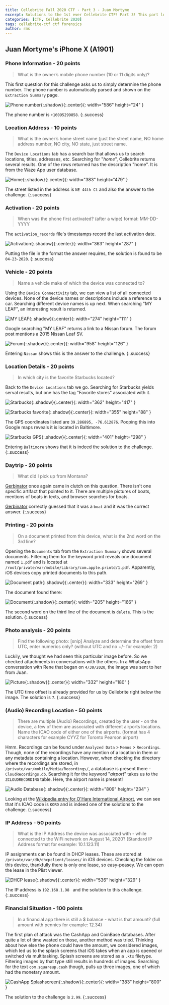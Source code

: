 ```yaml
---
title: Cellebrite Fall 2020 CTF - Part 3 - Juan Mortyme
excerpt: Solutions to the 1st ever Cellebrite CTF! Part 3! This part looks at the solutions to the questions associated with the image of Juan Mortyme's iPhone. 
categories: [CTF, Cellebrite 2020]
tags: cellebrite-ctf ctf forensics
author: rms
---
```


## Juan Mortyme's iPhone X (A1901)

### Phone Information - 20 points

> What is the owner’s mobile phone number (10 or 11 digits only)?

This first question for this challenge asks us to simply determine the phone number. The phone number is automatically parsed and shown on the `Extraction Summary` page.


![Phone number](https://starwarsfan2099.github.io/public/2020-11-18/juan_1.JPG){:.shadow}{:.center}{: width="586" height="24" }


The phone number is `+16095299858`.
{:.success}

### Location Address - 10 points

> What is the owner’s home street name (just the street name, NO home address number, NO city, NO state, just street name.

The `Device Locations` tab has a search bar that allows us to search locations, titles, addresses, etc. Searching for "*home*", Cellebrite returns several results. One of the rows returned has the description "home".  It is from the Waze App user database. 


![Home](https://starwarsfan2099.github.io/public/2020-11-18/juan_2.JPG){:.shadow}{:.center}{: width="383" height="479" }


The street listed in the address is `NE 44th Ct` and also the answer to the challenge.
{:.success}

### Activation - 20 points

> When was the phone first activated? (after a wipe) format: MM-DD-YYYY

The `activation_records` file's timestamps record the last activation date. 


![Activation](https://starwarsfan2099.github.io/public/2020-11-18/juan_3.JPG){:.shadow}{:.center}{: width="363" height="287" }


Putting the file in the format the answer requires, the solution is found to be `04-23-2020`. 
{:.success}

### Vehicle - 20 points

> Name a vehicle make of which the device was connected to?

Using the `Device Connectivity` tab, we can view a list of all connected devices. None of the device names or descriptions include a reference to a car. Searching different device names is up next. When searching "MY LEAF", an interesting result is returned. 


![MY LEAF](https://starwarsfan2099.github.io/public/2020-11-18/juan_4.JPG){:.shadow}{:.center}{: width="274" height="111" }


Google searching "MY LEAF" returns a link to a Nissan forum. The forum post mentions a 2015 Nissan Leaf SV. 


![Forum](https://starwarsfan2099.github.io/public/2020-11-18/juan_5.JPG){:.shadow}{:.center}{: width="958" height="126" }


Entering `Nissan` shows this is the answer to the challenge. 
{:.success}

### Location Details - 20 points

> In which city is the favorite Starbucks located?

Back to the `Device Locations` tab we go. Searching for Starbucks yields serval results, but one has the tag "Favorite stores" associated with it. 


![Starbucks](https://starwarsfan2099.github.io/public/2020-11-18/juan_6.JPG){:.shadow}{:.center}{: width="362" height="417" }



![Starbucks favorite](https://starwarsfan2099.github.io/public/2020-11-18/juan_7.JPG){:.shadow}{:.center}{: width="355" height="88" }


The GPS coordinates listed are `39.286895, -76.612876`. Pooping this into Google maps reveals it is located in Baltimore. 


![Starbucks GPS](https://starwarsfan2099.github.io/public/2020-11-18/juan_8.JPG){:.shadow}{:.center}{: width="401" height="298" }


Entering `Baltimore` shows that it is indeed the solution to the challenge. 
{:.success}

### Daytrip - 20 points

> What did I pick up from Montana?

[Gerbinator](https://github.com/Gerbinator) once again came in clutch on this question. There isn't one specific artifact that pointed to it. There are multiple pictures of boats, mentions of boats in texts, and browser searches for boats. 

[Gerbinator](https://github.com/Gerbinator) correctly guessed that it was a `boat` and it was the correct answer.
{:.success}

### Printing - 20 points

> On a document printed from this device, what is the 2nd word on the 3rd line?

Opening the `Documents` tab from the `Extraction Summary` shows several documents. Filtering them for the keyword print reveals one document named `1.pdf` and is located at `/root/private/var/mobile/Library/com.apple.printd/1.pdf`. Apparently, iOS devices copy printed documents to this path. 


![Document path](https://starwarsfan2099.github.io/public/2020-11-18/juan_9.JPG){:.shadow}{:.center}{: width="333" height="269" }


The document found there:


![Document](https://starwarsfan2099.github.io/public/2020-11-18/juan_10.JPG){:.shadow}{:.center}{: width="205" height="166" }


The second word on the third line of the document is `delete`. This is the solution. 
{:.success}

### Photo analysis - 20 points

> Find the following photo: [snip] Analyze and determine the offset from UTC, enter numerics only? (without UTC and no +/- for example: 2)

Luckily, we thought we had seen this particular image before. So we checked attachments in conversations with the others. In a WhatsApp conversation with Rene that began on `4/30/2020`, the image was sent to her from Juan.  


![Picture](https://starwarsfan2099.github.io/public/2020-11-18/juan_11.JPG){:.shadow}{:.center}{: width="332" height="180" }


The UTC time offset is already provided for us by Cellebrite right below the image. The solution is `7`. 
{:.success}

### (Audio) Recording Location - 50 points

> There are multiple (Audio) Recordings, created by the user - on the device, a few of them are associated with different airports locations. Name the ICAO code of either one of the airports. (format has 4 characters for example CYYZ for Toronto Pearson airport)

Hmm. Recordings can be found under `Analyzed Data` > `Memos` > `Recordings`. Though, none of the recordings have any mention of a location in them or any metadata containing a location. However, when checking the directory where the recordings are stored, in `/private/var/mobile/Media/Recordings/`, a database is present there - `CloudRecordings.db`. Searching it for the keyword "*airport*" takes us to the `ZCLOUDRECORDING` table. Here, the airport name is present!


![Audio Database](https://starwarsfan2099.github.io/public/2020-11-18/juan_12.JPG){:.shadow}{:.center}{: width="809" height="234" }


Looking at the [Wikipedia entry for O'Hare International Airport](https://www.wikiwand.com/en/O%27Hare_International_Airport), we can see that it's ICAO code is `KORD` and is indeed one of the solutions to the challenge. 
{:.success}

### IP Address - 50 points

> What is the IP Address the device was associated with - while connected to the WiFi network on August 14, 2020? (Standard IP Address format for example: 10.1.123.11)

IP assignments can be found in DHCP leases. These are stored at `/private/var/db/dhcpclient/leases/` in iOS devices. Checking the folder on this device, thankfully there is only one lease, so easy-peasey. We can open the lease in the Plist viewer. 


![DHCP lease](https://starwarsfan2099.github.io/public/2020-11-18/juan_13.JPG){:.shadow}{:.center}{: width="536" height="329" }


The IP address is `192.168.1.98 ` and the solution to this challenge. 
{:.success}

### Financial Situation - 100 points

> In a financial app there is still a $ balance - what is that amount? (full amount with pennies for example: 12.34)

The first plan of attack was the CashApp and CoinBase databases. After quite a lot of time wasted on those, another method was tried. Thinking about how else the phone could have the amount, we considered images, which led us to the splash screens that iOS takes when an app is opened or switched via multitasking. Splash screens are stored as a `.ktx` filetype. Filtering images by that type still results in hundreds of images. Searching for the text `com.squareup.cash` though, pulls up three images, one of which had the monetary amount.  


![CashApp Splashscreen](https://starwarsfan2099.github.io/public/2020-11-18/juan_14.JPG){:.shadow}{:.center}{: width="383" height="800" }


The solution to the challenge is `2.99`.
{:.success}